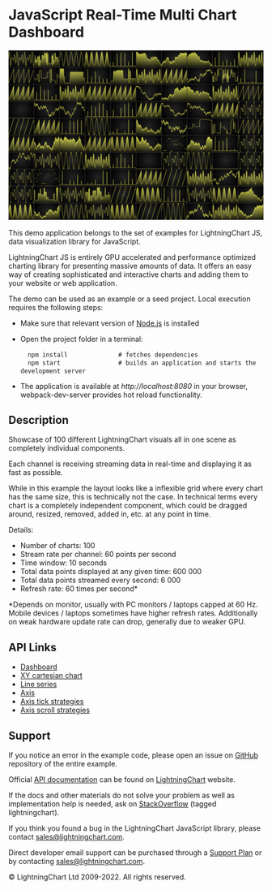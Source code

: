 # JavaScript Real-Time Multi Chart Dashboard

![JavaScript Real-Time Multi Chart Dashboard](manyCharts-darkGold.png)

This demo application belongs to the set of examples for LightningChart JS, data visualization library for JavaScript.

LightningChart JS is entirely GPU accelerated and performance optimized charting library for presenting massive amounts of data. It offers an easy way of creating sophisticated and interactive charts and adding them to your website or web application.

The demo can be used as an example or a seed project. Local execution requires the following steps:

-   Make sure that relevant version of [Node.js](https://nodejs.org/en/download/) is installed
-   Open the project folder in a terminal:

          npm install              # fetches dependencies
          npm start                # builds an application and starts the development server

-   The application is available at _http://localhost:8080_ in your browser, webpack-dev-server provides hot reload functionality.


## Description

Showcase of 100 different LightningChart visuals all in one scene as completely individual components.

Each channel is receiving streaming data in real-time and displaying it as fast as possible.

While in this example the layout looks like a inflexible grid where every chart has the same size, this is technically not the case.
In technical terms every chart is a completely independent component, which could be dragged around, resized, removed, added in, etc. at any point in time.

Details:

-   Number of charts: 100
-   Stream rate per channel: 60 points per second
-   Time window: 10 seconds
-   Total data points displayed at any given time: 600 000
-   Total data points streamed every second: 6 000
-   Refresh rate: 60 times per second\*

\*Depends on monitor, usually with PC monitors / laptops capped at 60 Hz. Mobile devices / laptops sometimes have higher refresh rates.
Additionally on weak hardware update rate can drop, generally due to weaker GPU.


## API Links

* [Dashboard]
* [XY cartesian chart]
* [Line series]
* [Axis]
* [Axis tick strategies]
* [Axis scroll strategies]


## Support

If you notice an error in the example code, please open an issue on [GitHub][0] repository of the entire example.

Official [API documentation][1] can be found on [LightningChart][2] website.

If the docs and other materials do not solve your problem as well as implementation help is needed, ask on [StackOverflow][3] (tagged lightningchart).

If you think you found a bug in the LightningChart JavaScript library, please contact sales@lightningchart.com.

Direct developer email support can be purchased through a [Support Plan][4] or by contacting sales@lightningchart.com.

[0]: https://github.com/Arction/
[1]: https://lightningchart.com/lightningchart-js-api-documentation/
[2]: https://lightningchart.com
[3]: https://stackoverflow.com/questions/tagged/lightningchart
[4]: https://lightningchart.com/support-services/

© LightningChart Ltd 2009-2022. All rights reserved.


[Dashboard]: https://lightningchart.com/js-charts/api-documentation/v7.0.1/classes/Dashboard.html
[XY cartesian chart]: https://lightningchart.com/js-charts/api-documentation/v7.0.1/classes/ChartXY.html
[Line series]: https://lightningchart.com/js-charts/api-documentation/v7.0.1/
[Axis]: https://lightningchart.com/js-charts/api-documentation/v7.0.1/classes/Axis.html
[Axis tick strategies]: https://lightningchart.com/js-charts/api-documentation/v7.0.1/variables/AxisTickStrategies.html
[Axis scroll strategies]: https://lightningchart.com/js-charts/api-documentation/v7.0.1/variables/AxisScrollStrategies.html

